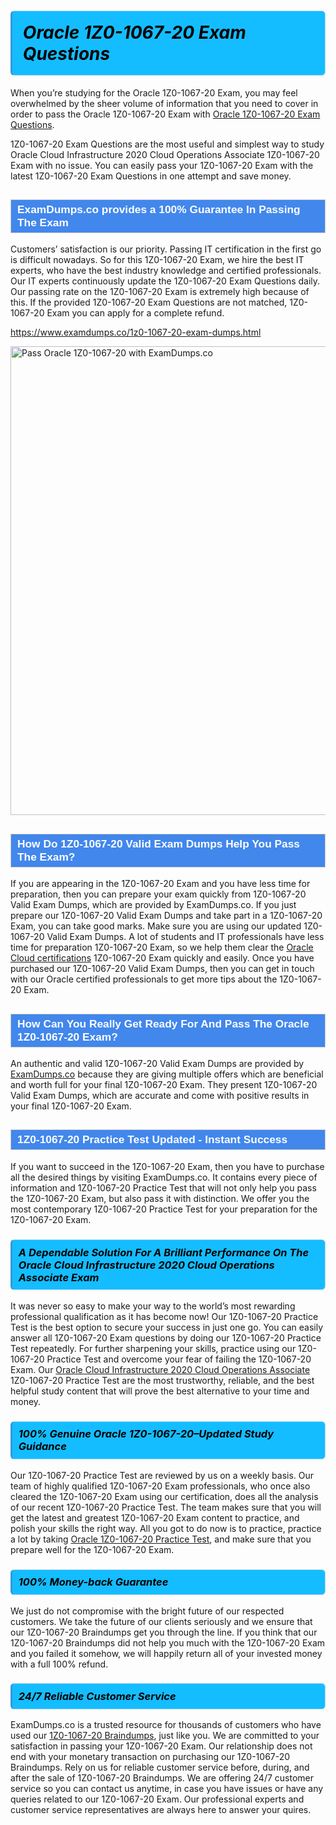 <h1>                <strong><span style="display: block; color: #000000; background: #14BDFF; border: 0.5px solid #AED6F1; border-left: 3px solid #3498DB; padding: .6em; border-radius: 6px;">                     <em>Oracle 1Z0-1067-20 <span class="exam_variation">Exam Questions</span> </em>                </span></strong>            </h1>                        <p>When you’re studying for the Oracle 1Z0-1067-20 Exam, you may feel overwhelmed by the sheer volume of information             that you need to cover in order to pass the Oracle 1Z0-1067-20 Exam with <a href="https://www.examdumps.co/1z0-1067-20-exam-dumps.html">Oracle 1Z0-1067-20 <span class="exam_variation">Exam Questions</span></a>.</p>            <p>1Z0-1067-20 <span class="exam_variation">Exam Questions</span> are the most useful and simplest way to study Oracle Cloud Infrastructure 2020 Cloud Operations Associate 1Z0-1067-20 Exam             with no issue. You can easily pass your 1Z0-1067-20 Exam with the latest 1Z0-1067-20 <span class="exam_variation">Exam Questions</span> in one attempt and save money.</p>                        <h2 style="background: #4287ec; border: 1px solid #cccccc; padding: 5px 10px;">                <span style="color: #ffffff;">                    <span style="font-size: 11pt;">                        <span style="line-height: normal;">                            <span style="font-family: Calibri,sans-serif;">                                <strong>                                    <span style="font-size: 13.0pt;">ExamDumps.co provides a 100% Guarantee In Passing The Exam</span>                                </strong>                            </span>                        </span>                    </span>                </span>            </h2>                        <p>Customers’ satisfaction is our priority. Passing IT certification in the first go is difficult nowadays. So for this 1Z0-1067-20 Exam,             we hire the best IT experts, who have the best industry knowledge and certified professionals. Our IT experts continuously update the 1Z0-1067-20 <span class="exam_variation">Exam Questions</span>             daily. Our passing rate on the 1Z0-1067-20 Exam is extremely high because of this. If the provided 1Z0-1067-20 <span class="exam_variation">Exam Questions</span> are not matched, 1Z0-1067-20 Exam you             can apply for a complete refund.</p>                                    <p><a href="https://www.examdumps.co/1z0-1067-20-exam-dumps.html">https://www.examdumps.co/1z0-1067-20-exam-dumps.html</a></p>                        <p><a href="https://www.examdumps.co/"><img src="https://www.examdumps.co//images/banners/big-sale-20-percent-discount-offer-examdumps.jpg" class="postImage" alt="Pass Oracle 1Z0-1067-20 with ExamDumps.co" width="750"></a></p>                                        <h2 style="background: #4287ec; border: 1px solid #cccccc; padding: 5px 10px;">                <span style="color: #ffffff;">                    <span style="font-size: 11pt;">                        <span style="line-height: normal;">                            <span style="font-family: Calibri,sans-serif;">                                <strong>                                    <span style="font-size: 13.0pt;">How Do 1Z0-1067-20 <span class="exam_variation2">Valid Exam Dumps</span> Help You Pass The Exam?</span>                                </strong>                            </span>                        </span>                    </span>                </span>            </h2>                        <p>If you are appearing in the 1Z0-1067-20 Exam and you have less time for preparation, then you can prepare your exam quickly from 1Z0-1067-20 <span class="exam_variation2">Valid Exam Dumps</span>,             which are provided by ExamDumps.co. If you just prepare our 1Z0-1067-20 <span class="exam_variation2">Valid Exam Dumps</span> and take part in a 1Z0-1067-20 Exam, you can take good marks.             Make sure you are using our updated 1Z0-1067-20 <span class="exam_variation2">Valid Exam Dumps</span>. A lot of students and IT professionals have less time for preparation 1Z0-1067-20 Exam,             so we help them clear the <a href="https://www.examdumps.co/oracle-cloud-exam-dumps.html">Oracle Cloud  certifications</a> 1Z0-1067-20 Exam quickly and easily. Once you have purchased             our 1Z0-1067-20 <span class="exam_variation2">Valid Exam Dumps</span>, then you can get in touch with our Oracle certified professionals to get more tips about the 1Z0-1067-20 Exam.</p>                        <h2 style="background: #4287ec; border: 1px solid #cccccc; padding: 5px 10px;">                <span style="color: #ffffff;">                    <span style="font-size: 11pt;">                        <span style="line-height: normal;">                            <span style="font-family: Calibri,sans-serif;">                                <strong>                                    <span style="font-size: 13.0pt;">How Can You Really Get Ready For And Pass The Oracle 1Z0-1067-20 Exam?</span>                                </strong>                            </span>                        </span>                    </span>                </span>            </h2>                        <p>An authentic and valid 1Z0-1067-20 <span class="exam_variation2">Valid Exam Dumps</span> are provided by <a href="https://www.examdumps.co/">ExamDumps.co</a> because they are giving multiple offers which are beneficial             and worth full for your final 1Z0-1067-20 Exam. They present 1Z0-1067-20 <span class="exam_variation2">Valid Exam Dumps</span>, which are accurate and come with positive             results in your final 1Z0-1067-20 Exam.</p>                        <h2 style="background: #4287ec; border: 1px solid #cccccc; padding: 5px 10px;">                <span style="color: #ffffff;">                    <span style="font-size: 11pt;">                        <span style="line-height: normal;">                            <span style="font-family: Calibri,sans-serif;">                                <strong>                                    <span style="font-size: 13.0pt;">1Z0-1067-20 <span class="exam_variation3">Practice Test</span> Updated - Instant Success</span>                                </strong>                            </span>                        </span>                    </span>                </span>            </h2>                        <p>If you want to succeed in the 1Z0-1067-20 Exam, then you have to purchase all the desired things by visiting ExamDumps.co.             It contains every piece of information and 1Z0-1067-20 <span class="exam_variation3">Practice Test</span> that will not only help you pass the 1Z0-1067-20 Exam,             but also pass it with distinction. We offer you the most contemporary 1Z0-1067-20 <span class="exam_variation3">Practice Test</span> for your preparation for the 1Z0-1067-20 Exam.</p>                        <h3>                <strong>                    <span style="display: block; color: #000000; background: #14BDFF; border: 0.5px solid #AED6F1; border-left: 3px solid #3498DB; padding: .6em; border-radius: 6px;">                        <em>A Dependable Solution For A Brilliant Performance On The Oracle Cloud Infrastructure 2020 Cloud Operations Associate Exam</em>                    </span>                </strong>            </h3>                        <p>It was never so easy to make your way to the world’s most rewarding professional qualification as it has become now! Our 1Z0-1067-20 <span class="exam_variation3">Practice Test</span>             is the best option to secure your success in just one go. You can easily answer all 1Z0-1067-20 Exam questions by doing our 1Z0-1067-20 <span class="exam_variation3">Practice Test</span>             repeatedly. For further sharpening your skills, practice using our 1Z0-1067-20 <span class="exam_variation3">Practice Test</span> and overcome your fear of failing the 1Z0-1067-20 Exam.             Our <a href="https://www.examdumps.co/1z0-1067-20-exam-dumps.html">Oracle Cloud Infrastructure 2020 Cloud Operations Associate</a> 1Z0-1067-20 <span class="exam_variation3">Practice Test</span> are the most trustworthy, reliable, and the best helpful study             content that will prove the best alternative to your time and money.</p>                        <h3>                <strong>                    <span style="display: block; color: #000000; background: #14BDFF; border: 0.5px solid #AED6F1; border-left: 3px solid #3498DB; padding: .6em; border-radius: 6px;">                        <em>100% Genuine Oracle 1Z0-1067-20–Updated Study Guidance </em>                    </span>                </strong>            </h3>                        <p>Our 1Z0-1067-20 <span class="exam_variation3">Practice Test</span> are reviewed by us on a weekly basis. Our team of highly qualified 1Z0-1067-20 Exam professionals, who once also             cleared the 1Z0-1067-20 Exam using our certification, does all the analysis of our recent 1Z0-1067-20 <span class="exam_variation3">Practice Test</span>. The team makes sure that you will get the             latest and greatest 1Z0-1067-20 Exam content to practice, and polish your skills the right way. All you got to do now is to practice, practice a lot by             taking <a href="https://www.examdumps.co/oracle-exam-dumps.html">Oracle 1Z0-1067-20 <span class="exam_variation3">Practice Test</span></a>, and make sure that you prepare well for the 1Z0-1067-20 Exam.</p>                        <h3>                <strong>                    <span style="display: block; color: #000000; background: #14BDFF; border: 0.5px solid #AED6F1; border-left: 3px solid #3498DB; padding: .6em; border-radius: 6px;">                        <em>100% Money-back Guarantee</em>                    </span>                </strong>            </h3>                        <p>We just do not compromise with the bright future of our respected customers. We take the future of our clients seriously and we ensure that our             1Z0-1067-20 <span class="exam_variation4">Braindumps</span> get you through the line. If you think that our 1Z0-1067-20 <span class="exam_variation4">Braindumps</span> did not help you much with the 1Z0-1067-20 Exam and you             failed it somehow, we will happily return all of your invested money with a full 100% refund.</p>                                    <h3>                <strong>                    <span style="display: block; color: #000000; background: #14BDFF; border: 0.5px solid #AED6F1; border-left: 3px solid #3498DB; padding: .6em; border-radius: 6px;">                        <em>24/7 Reliable Customer Service</em>                    </span>                </strong>            </h3>                        <p>ExamDumps.co is a trusted resource for thousands of customers who have used our <a href="https://www.examdumps.co/1z0-1067-20-exam-dumps.html">1Z0-1067-20 <span class="exam_variation4">Braindumps</span></a>, just like you. We are committed to your             satisfaction in passing your 1Z0-1067-20 Exam. Our relationship does not end with your monetary transaction on purchasing our 1Z0-1067-20 <span class="exam_variation4">Braindumps</span>.             Rely on us for reliable customer service before, during, and after the sale of 1Z0-1067-20 <span class="exam_variation4">Braindumps</span>. We are offering 24/7 customer service so you             can contact us anytime, in case you have issues or have any queries related to our 1Z0-1067-20 Exam. Our professional experts and customer service             representatives are always here to answer your quires.</p>                    
